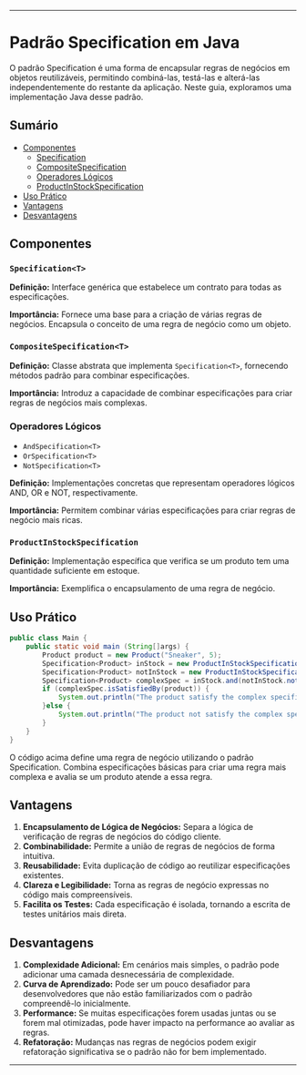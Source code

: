 ---

# Padrão Specification em Java

O padrão Specification é uma forma de encapsular regras de negócios em objetos reutilizáveis, permitindo combiná-las, testá-las e alterá-las independentemente do restante da aplicação. Neste guia, exploramos uma implementação Java desse padrão.

## Sumário

- [Componentes](#componentes)
  - [Specification<T>](#specificationt)
  - [CompositeSpecification<T>](#compositespecificationt)
  - [Operadores Lógicos](#operadores-lógicos)
  - [ProductInStockSpecification](#ProductInStockSpecification)
- [Uso Prático](#uso-prático)
- [Vantagens](#vantagens)
- [Desvantagens](#desvantagens)

## Componentes

### `Specification<T>`

**Definição:** Interface genérica que estabelece um contrato para todas as especificações.

**Importância:** Fornece uma base para a criação de várias regras de negócios. Encapsula o conceito de uma regra de negócio como um objeto.

### `CompositeSpecification<T>`

**Definição:** Classe abstrata que implementa `Specification<T>`, fornecendo métodos padrão para combinar especificações.

**Importância:** Introduz a capacidade de combinar especificações para criar regras de negócios mais complexas.

### Operadores Lógicos

- `AndSpecification<T>`
- `OrSpecification<T>`
- `NotSpecification<T>`

**Definição:** Implementações concretas que representam operadores lógicos AND, OR e NOT, respectivamente.

**Importância:** Permitem combinar várias especificações para criar regras de negócio mais ricas.

### `ProductInStockSpecification`

**Definição:** Implementação específica que verifica se um produto tem uma quantidade suficiente em estoque.

**Importância:** Exemplifica o encapsulamento de uma regra de negócio.

## Uso Prático

```java
public class Main {
	public static void main (String[]args) {		
		Product product = new Product("Sneaker", 5);
		Specification<Product> inStock = new ProductInStockSpecification(3);
		Specification<Product> notInStock = new ProductInStockSpecification(7);
		Specification<Product> complexSpec = inStock.and(notInStock.not());
		if (complexSpec.isSatisfiedBy(product)) {
			System.out.println("The product satisfy the complex specification");
		}else {
			System.out.println("The product not satisfy the complex specification");
		}
	}	
}

```

O código acima define uma regra de negócio utilizando o padrão Specification. Combina especificações básicas para criar uma regra mais complexa e avalia se um produto atende a essa regra.

## Vantagens

1. **Encapsulamento de Lógica de Negócios:** Separa a lógica de verificação de regras de negócios do código cliente.
2. **Combinabilidade:** Permite a união de regras de negócios de forma intuitiva.
3. **Reusabilidade:** Evita duplicação de código ao reutilizar especificações existentes.
4. **Clareza e Legibilidade:** Torna as regras de negócio expressas no código mais compreensíveis.
5. **Facilita os Testes:** Cada especificação é isolada, tornando a escrita de testes unitários mais direta.

## Desvantagens

1. **Complexidade Adicional:** Em cenários mais simples, o padrão pode adicionar uma camada desnecessária de complexidade.
2. **Curva de Aprendizado:** Pode ser um pouco desafiador para desenvolvedores que não estão familiarizados com o padrão compreendê-lo inicialmente.
3. **Performance:** Se muitas especificações forem usadas juntas ou se forem mal otimizadas, pode haver impacto na performance ao avaliar as regras.
4. **Refatoração:** Mudanças nas regras de negócios podem exigir refatoração significativa se o padrão não for bem implementado.

---